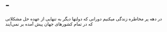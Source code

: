 # -
در دهه پر مخاطره زندگی میکنیم دورانی که دولتها دیگر به تنهایی از عهده حل مشکلاتی که در تمام کشورهای جهان پيش آمده بر نمی‌آیند 
